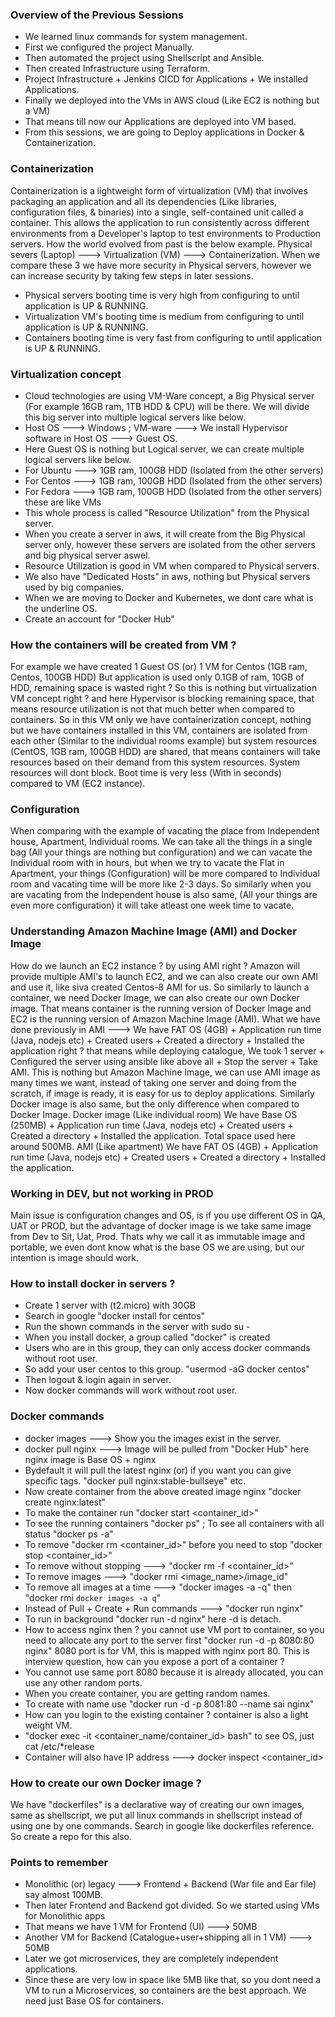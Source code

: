 ### Overview of the Previous Sessions
- We learned linux commands for system management.
- First we configured the project Manually.
- Then automated the project using Shellscript and Ansible.
- Then created Infrastructure using Terraform.
- Project Infrastructure + Jenkins CICD for Applications + We installed Applications.
- Finally we deployed into the VMs in AWS cloud (Like EC2 is nothing but a VM)
- That means till now our Applications are deployed into VM based.
- From this sessions, we are going to Deploy applications in Docker & Containerization.

### Containerization
Containerization is a lightweight form of virtualization (VM) that involves packaging an application and all its dependencies (Like libraries, configuration files, & binaries) into a single, self-contained unit called a container. This allows the application to run consistently across different environments from a Developer's laptop to test environments to Production servers. How the world evolved from past is the below example.
Physical severs (Laptop) ---> Virtualization (VM) ---> Containerization. When we compare these 3 we have more security in Physical servers, however we can increase security by taking few steps in later sessions.

- Physical servers booting time is very high from configuring to until application is UP & RUNNING.
- Virtualization VM's booting time is medium from configuring to until application is UP & RUNNING.
- Containers booting time is very fast from configuring to until application is UP & RUNNING.

### Virtualization concept
- Cloud technologies are using VM-Ware concept, a Big Physical server (For example 16GB ram, 1TB HDD & CPU)
  will be there. We will divide this big server into multiple logical servers like below.
- Host OS ---> Windows ; VM-ware ---> We install Hypervisor software in Host OS ---> Guest OS.
- Here Guest OS is nothing but Logical server, we can create multiple logical servers like below.
- For Ubuntu ---> 1GB ram, 100GB HDD (Isolated from the other servers)
- For Centos ---> 1GB ram, 100GB HDD (Isolated from the other servers)
- For Fedora ---> 1GB ram, 100GB HDD (Isolated from the other servers) these are like VMs
- This whole process is called "Resource Utilization" from the Physical server.
- When you create a server in aws, it will create from the Big Physical server only, however these servers
  are isolated from the other servers and big physical server aswel.
- Resource Utilization is good in VM when compared to Physical servers.
- We also have "Dedicated Hosts" in aws, nothing but Physical servers used by big companies.
- When we are moving to Docker and Kubernetes, we dont care what is the underline OS.
- Create an account for "Docker Hub" 

### How the containers will be created from VM ?
For example we have created 1 Guest OS (or) 1 VM for Centos (1GB ram, Centos, 100GB HDD) But application is used only 0.1GB of ram, 10GB of HDD, remaining space is wasted right ? So this is nothing but virtualization VM concept right ? and here Hypervisor is blocking remaining space, that means resource utilization is not that much better when compared to containers. So in this VM only we have containerization concept, nothing but we have containers installed in this VM, containers are isolated from each other (Similar to the individual rooms example) but system resources (CentOS, 1GB ram, 100GB HDD) are shared, that means containers will take resources based on their demand from this system resources. System resources will dont block. Boot time is very less (With in seconds) compared to VM (EC2 instance).

### Configuration
When comparing with the example of vacating the place from Independent house, Apartment, Individual rooms. We can take all the things in a single bag (All your things are nothing but configuration) and we can vacate the Individual room with in hours, but when we try to vacate the Flat in Apartment, your things (Configuration) will be more compared to Individual room and vacating time will be more like 2-3 days. So similarly when you are vacating from the Independent house is also same, (All your things are even more configuration) it will take atleast one week time to vacate.

### Understanding Amazon Machine Image (AMI) and Docker Image
How do we launch an EC2 instance ? by using AMI right ? Amazon will provide multiple AMI's to launch EC2, 
and we can also create our own AMI and use it, like siva created Centos-8 AMI for us. So similarly to launch 
a container, we need Docker Image, we can also create our own Docker image. That means container is the running version of Docker Image and EC2 is the running version of Amazon Machine Image (AMI). What we have done previously in AMI ---> We have FAT OS (4GB) + Application run time (Java, nodejs etc) + Created users + Created a directory + Installed the application right ? that means while deploying catalogue, We took 1 server + Configured the server using ansible like above all + Stop the server + Take AMI. This is nothing but Amazon Machine Image, we can use AMI image as many times we want, instead of taking one server and doing from the scratch, if image is ready, it is easy for us to deploy applications. Similarly Docker image is also same, but the only difference when compared to Docker Image. Docker image (Like individual room) We have Base OS (250MB) + Application run time (Java, nodejs etc) + Created users + Created a directory + Installed the application. Total space used here around 500MB. AMI (Like apartment) We have FAT OS (4GB) + Application run time (Java, nodejs etc) + Created users + Created a directory + Installed the application.

### Working in DEV, but not working in PROD 
Main issue is configuration changes and OS, is if you use different OS in QA, UAT or PROD, but the advantage of docker image is we take same image from Dev to Sit, Uat, Prod. Thats why we call it as immutable image and portable, we even dont know what is the base OS we are using, but our intention is image should work.

### How to install docker in servers ?
- Create 1 server with (t2.micro) with 30GB
- Search in google "docker install for centos"
- Run the shown commands in the server with sudo su -
- When you install docker, a group called "docker" is created
- Users who are in this group, they can only access docker commands without root user.
- So add your user centos to this group. "usermod -aG docker centos"
- Then logout & login again in server.
- Now docker commands will work without root user.

### Docker commands
- docker images ---> Show you the images exist in the server.
- docker pull nginx ---> Image will be pulled from "Docker Hub" here nginx image is Base OS + nginx 
- Bydefault it will pull the latest nginx (or) if you want you can give specific tags.
  "docker pull nginx:stable-bullseye" etc.
- Now create container from the above created image nginx "docker create nginx:latest"
- To make the container run "docker start <container_id>"
- To see the running containers "docker ps" ; To see all containers with all status "docker ps -a"
- To remove "docker rm <container_id>" before you need to stop "docker stop <container_id>"
- To remove without stopping ---> "docker rm -f <container_id>"
- To remove images ---> "docker rmi <image_name>/image_id"
- To remove all images at a time ---> "docker images -a -q" then "docker rmi `docker images -a q`"
- Instead of Pull + Create + Run commands ---> "docker run nginx"
- To run in background "docker run -d nginx" here -d is detach.
- How to access nginx then ? you cannot use VM port to container, so you need to allocate any port to the
  server first "docker run -d -p 8080:80 nginx" 8080 port is for VM, this is mapped with nginx port 80. This
  is interview question, how can you expose a port of a container ?
- You cannot use same port 8080 because it is already allocated, you can use any other random ports.
- When you create container, you are getting random names.
- To create with name use "docker run -d -p 8081:80 --name sai nginx"
- How can you login to the existing container ? container is also a light weight VM.
- "docker exec -it <container_name/container_id> bash" to see OS, just cat /etc/*release
- Container will also have IP address ---> docker inspect <container_id>

### How to create our own Docker image ?
We have "dockerfiles" is a declarative way of creating our own images, same as shellscript, we put all linux commands in shellscript instead of using one by one commands. Search in google like dockerfiles reference. So create a repo for this also.

### Points to remember
- Monolithic (or) legacy ---> Frontend + Backend (War file and Ear file) say almost 100MB.
- Then later Frontend and Backend got divided. So we started using VMs for Monolithic apps
- That means we have 1 VM for Frontend (UI) ---> 50MB
- Another VM for Backend (Catalogue+user+shipping all in 1 VM) ---> 50MB
- Later we got microservices, they are completely independent applications.
- Since these are very low in space like 5MB like that, so you dont need a VM to run a Microservices,
  so containers are the best approach. We need just Base OS for containers.
